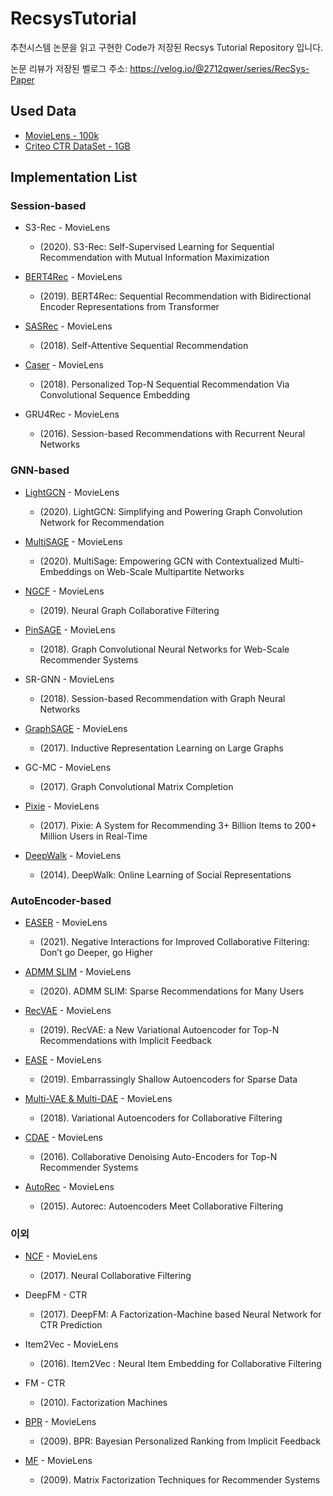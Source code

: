 # RecsysTutorial
추천시스템 논문을 읽고 구현한 Code가 저장된 Recsys Tutorial Repository 입니다.

논문 리뷰가 저장된 벨로그 주소: https://velog.io/@2712qwer/series/RecSys-Paper

## Used Data
- [MovieLens - 100k](https://www.kaggle.com/rajmehra03/movielens100k)
- [Criteo CTR DataSet - 1GB](https://www.kaggle.com/c/mlbd-20-ctr-prediction-1/data)

## Implementation List

### Session-based
- S3-Rec - MovieLens
  - (2020). S3-Rec: Self-Supervised Learning for Sequential Recommendation with Mutual Information Maximization

- [BERT4Rec](https://github.com/SeongBeomLEE/RecsysTutorial/tree/main/BERT4Rec) - MovieLens
  - (2019). BERT4Rec: Sequential Recommendation with Bidirectional Encoder Representations from Transformer

- [SASRec](https://github.com/SeongBeomLEE/RecsysTutorial/tree/main/SASRec) - MovieLens
  - (2018). Self-Attentive Sequential Recommendation

- [Caser](https://github.com/SeongBeomLEE/RecsysTutorial/tree/main/Caser) - MovieLens
  - (2018). Personalized Top-N Sequential Recommendation Via Convolutional Sequence Embedding

- GRU4Rec - MovieLens
  - (2016). Session-based Recommendations with Recurrent Neural Networks
  
### GNN-based
- [LightGCN](https://github.com/SeongBeomLEE/RecsysTutorial/tree/main/LightGCN) - MovieLens
  - (2020). LightGCN: Simplifying and Powering Graph Convolution Network for Recommendation

- [MultiSAGE]() - MovieLens
  - (2020). MultiSage: Empowering GCN with Contextualized Multi-Embeddings on Web-Scale Multipartite Networks

- [NGCF](https://github.com/SeongBeomLEE/RecsysTutorial/tree/main/NGCF) - MovieLens
  - (2019). Neural Graph Collaborative Filtering
  
- [PinSAGE]() - MovieLens
  - (2018). Graph Convolutional Neural Networks for Web-Scale Recommender Systems

- SR-GNN - MovieLens
  - (2018). Session-based Recommendation with Graph Neural Networks

- [GraphSAGE](https://github.com/SeongBeomLEE/RecsysTutorial/tree/main/GraphSage) - MovieLens
  - (2017). Inductive Representation Learning on Large Graphs

- GC-MC - MovieLens
  - (2017). Graph Convolutional Matrix Completion

- [Pixie](https://github.com/SeongBeomLEE/RecsysTutorial/tree/main/Pixie) - MovieLens
  - (2017). Pixie: A System for Recommending 3+ Billion Items to 200+ Million Users in Real-Time

- [DeepWalk](https://github.com/SeongBeomLEE/RecsysTutorial/tree/main/DeepWalk) - MovieLens
  - (2014). DeepWalk: Online Learning of Social Representations

### AutoEncoder-based
- [EASER](https://github.com/SeongBeomLEE/RecsysTutorial/tree/main/EASER) - MovieLens
  - (2021). Negative Interactions for Improved Collaborative Filtering: Don’t go Deeper, go Higher
  
- [ADMM SLIM](https://github.com/SeongBeomLEE/RecsysTutorial/tree/main/ADMM-SLIM) - MovieLens
  - (2020). ADMM SLIM: Sparse Recommendations for Many Users
  
- [RecVAE](https://github.com/SeongBeomLEE/RecsysTutorial/tree/main/RecVAE) - MovieLens
  - (2019). RecVAE: a New Variational Autoencoder for Top-N Recommendations with Implicit Feedback

- [EASE](https://github.com/SeongBeomLEE/RecsysTutorial/tree/main/EASE) - MovieLens
  - (2019). Embarrassingly Shallow Autoencoders for Sparse Data

- [Multi-VAE & Multi-DAE](https://github.com/SeongBeomLEE/RecsysTutorial/tree/main/Multi-VAE-and-Multi-DAE) - MovieLens
  - (2018). Variational Autoencoders for Collaborative Filtering
  
- [CDAE](https://github.com/SeongBeomLEE/RecsysTutorial/tree/main/CDAE) - MovieLens
  - (2016). Collaborative Denoising Auto-Encoders for Top-N Recommender Systems
  
- [AutoRec](https://github.com/SeongBeomLEE/RecsysTutorial/tree/main/AutoRec) - MovieLens
  - (2015). Autorec: Autoencoders Meet Collaborative Filtering

### 이외
- [NCF](https://github.com/SeongBeomLEE/RecsysTutorial/tree/main/NCF) - MovieLens
  - (2017). Neural Collaborative Filtering
  
- DeepFM - CTR
  - (2017). DeepFM: A Factorization-Machine based Neural Network for CTR Prediction

- Item2Vec - MovieLens
  - (2016). Item2Vec : Neural Item Embedding for Collaborative Filtering

- FM - CTR
  - (2010). Factorization Machines

- [BPR](https://github.com/SeongBeomLEE/RecsysTutorial/tree/main/BPR) - MovieLens
  - (2009). BPR: Bayesian Personalized Ranking from Implicit Feedback
  
- [MF](https://github.com/SeongBeomLEE/RecsysTutorial/tree/main/MF) - MovieLens
  - (2009). Matrix Factorization Techniques for Recommender Systems







